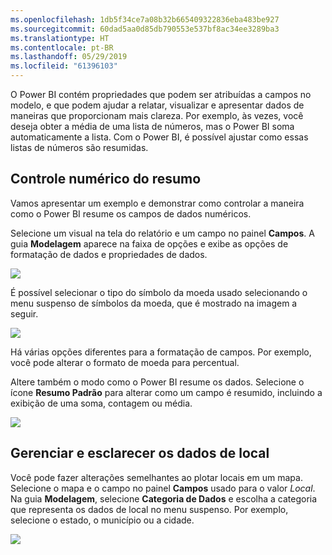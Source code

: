 ```yaml
---
ms.openlocfilehash: 1db5f34ce7a08b32b665409322836eba483be927
ms.sourcegitcommit: 60dad5aa0d85db790553e537bf8ac34ee3289ba3
ms.translationtype: HT
ms.contentlocale: pt-BR
ms.lasthandoff: 05/29/2019
ms.locfileid: "61396103"
---
```

O Power BI contém propriedades que podem ser atribuídas a campos no modelo, e que podem ajudar a relatar, visualizar e apresentar dados de maneiras que proporcionam mais clareza. Por exemplo, às vezes, você deseja obter a média de uma lista de números, mas o Power BI soma automaticamente a lista. Com o Power BI, é possível ajustar como essas listas de números são resumidas.

## <a name="numeric-control-over-summarization"></a>Controle numérico do resumo
Vamos apresentar um exemplo e demonstrar como controlar a maneira como o Power BI resume os campos de dados numéricos.

Selecione um visual na tela do relatório e um campo no painel **Campos**. A guia **Modelagem** aparece na faixa de opções e exibe as opções de formatação de dados e propriedades de dados.

![](media/3-11d-customize-summarization-categorization/3-11d_1.png)

É possível selecionar o tipo do símbolo da moeda usado selecionando o menu suspenso de símbolos da moeda, que é mostrado na imagem a seguir.

![](media/3-11d-customize-summarization-categorization/3-11d_2.png)

Há várias opções diferentes para a formatação de campos. Por exemplo, você pode alterar o formato de moeda para percentual.

Altere também o modo como o Power BI resume os dados. Selecione o ícone **Resumo Padrão** para alterar como um campo é resumido, incluindo a exibição de uma soma, contagem ou média.

![](media/3-11d-customize-summarization-categorization/3-11d_3.png)

## <a name="manage-and-clarify-your-location-data"></a>Gerenciar e esclarecer os dados de local
Você pode fazer alterações semelhantes ao plotar locais em um mapa. Selecione o mapa e o campo no painel **Campos** usado para o valor *Local*. Na guia **Modelagem**, selecione **Categoria de Dados** e escolha a categoria que representa os dados de local no menu suspenso. Por exemplo, selecione o estado, o município ou a cidade.

![](media/3-11d-customize-summarization-categorization/3-11d_4.png)

